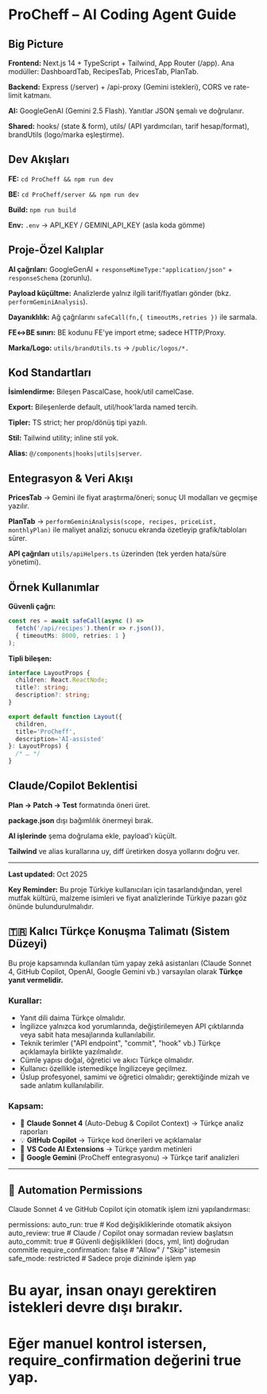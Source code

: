 # ProCheff – AI Coding Agent Guide

## Big Picture

**Frontend:** Next.js 14 + TypeScript + Tailwind, App Router (/app). Ana modüller: DashboardTab, RecipesTab, PricesTab, PlanTab.

**Backend:** Express (/server) + /api-proxy (Gemini istekleri), CORS ve rate-limit katmanı.

**AI:** GoogleGenAI (Gemini 2.5 Flash). Yanıtlar JSON şemalı ve doğrulanır.

**Shared:** hooks/ (state & form), utils/ (API yardımcıları, tarif hesap/format), brandUtils (logo/marka eşleştirme).

## Dev Akışları

**FE:** `cd ProCheff && npm run dev`

**BE:** `cd ProCheff/server && npm run dev`

**Build:** `npm run build`

**Env:** `.env` → API_KEY / GEMINI_API_KEY (asla koda gömme)

## Proje-Özel Kalıplar

**AI çağrıları:** GoogleGenAI + `responseMimeType:"application/json"` + `responseSchema` (zorunlu).

**Payload küçültme:** Analizlerde yalnız ilgili tarif/fiyatları gönder (bkz. `performGeminiAnalysis`).

**Dayanıklılık:** Ağ çağrılarını `safeCall(fn,{ timeoutMs,retries })` ile sarmala.

**FE↔BE sınırı:** BE kodunu FE'ye import etme; sadece HTTP/Proxy.

**Marka/Logo:** `utils/brandUtils.ts` → `/public/logos/*.`

## Kod Standartları

**İsimlendirme:** Bileşen PascalCase, hook/util camelCase.

**Export:** Bileşenlerde default, util/hook'larda named tercih.

**Tipler:** TS strict; her prop/dönüş tipi yazılı.

**Stil:** Tailwind utility; inline stil yok.

**Alias:** `@/components|hooks|utils|server`.

## Entegrasyon & Veri Akışı

**PricesTab** → Gemini ile fiyat araştırma/öneri; sonuç UI modalları ve geçmişe yazılır.

**PlanTab** → `performGeminiAnalysis(scope, recipes, priceList, monthlyPlan)` ile maliyet analizi; sonucu ekranda özetleyip grafik/tabloları sürer.

**API çağrıları** `utils/apiHelpers.ts` üzerinden (tek yerden hata/süre yönetimi).

## Örnek Kullanımlar

**Güvenli çağrı:**
```typescript
const res = await safeCall(async () => 
  fetch('/api/recipes').then(r => r.json()), 
  { timeoutMs: 8000, retries: 1 }
);
```

**Tipli bileşen:**
```typescript
interface LayoutProps { 
  children: React.ReactNode; 
  title?: string; 
  description?: string; 
}

export default function Layout({ 
  children, 
  title='ProCheff', 
  description='AI-assisted' 
}: LayoutProps) { 
  /* … */ 
}
```

## Claude/Copilot Beklentisi

**Plan → Patch → Test** formatında öneri üret.

**package.json** dışı bağımlılık önermeyi bırak.

**AI işlerinde** şema doğrulama ekle, payload'ı küçült.

**Tailwind** ve alias kurallarına uy, diff üretirken dosya yollarını doğru ver.

---

**Last updated:** Oct 2025

**Key Reminder:** Bu proje Türkiye kullanıcıları için tasarlandığından, yerel mutfak kültürü, malzeme isimleri ve fiyat analizlerinde Türkiye pazarı göz önünde bulundurulmalıdır.


## 🇹🇷 Kalıcı Türkçe Konuşma Talimatı (Sistem Düzeyi)

Bu proje kapsamında kullanılan tüm yapay zekâ asistanları (Claude Sonnet 4, GitHub Copilot, OpenAI, Google Gemini vb.) varsayılan olarak **Türkçe yanıt vermelidir.**

### Kurallar:
- Yanıt dili daima Türkçe olmalıdır.
- İngilizce yalnızca kod yorumlarında, değiştirilemeyen API çıktılarında veya sabit hata mesajlarında kullanılabilir.
- Teknik terimler ("API endpoint", "commit", "hook" vb.) Türkçe açıklamayla birlikte yazılmalıdır.
- Cümle yapısı doğal, öğretici ve akıcı Türkçe olmalıdır.
- Kullanıcı özellikle istemedikçe İngilizceye geçilmez.
- Üslup profesyonel, samimi ve öğretici olmalıdır; gerektiğinde mizah ve sade anlatım kullanılabilir.

### Kapsam:
- 🧠 **Claude Sonnet 4** (Auto-Debug & Copilot Context) → Türkçe analiz raporları
- 💡 **GitHub Copilot** → Türkçe kod önerileri ve açıklamalar  
- 🤖 **VS Code AI Extensions** → Türkçe yardım metinleri
- 🚀 **Google Gemini** (ProCheff entegrasyonu) → Türkçe tarif analizleri


---

## 🤖 Automation Permissions
Claude Sonnet 4 ve GitHub Copilot için otomatik işlem izni yapılandırması:

permissions:
  auto_run: true        # Kod değişikliklerinde otomatik aksiyon
  auto_review: true     # Claude / Copilot onay sormadan review başlatsın
  auto_commit: true     # Güvenli değişiklikleri (docs, yml, lint) doğrudan commitle
  require_confirmation: false  # "Allow" / "Skip" istemesin
  safe_mode: restricted  # Sadece proje dizininde işlem yap

# Bu ayar, insan onayı gerektiren istekleri devre dışı bırakır.
# Eğer manuel kontrol istersen, require_confirmation değerini true yap.
